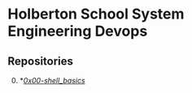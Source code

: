# Holberton School System Engineering Devops


## Repositories
0. **[0x00-shell_basics](https://github.com/Juaco121/holberton-system_engineering-devops/0x00-shell_basics)*
